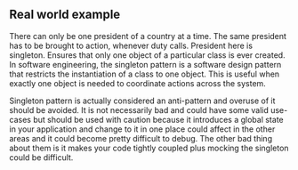 ## Real world example

There can only be one president of a country at a time. The same president has to be brought to action, whenever duty calls. President here is singleton.
Ensures that only one object of a particular class is ever created.
In software engineering, the singleton pattern is a software design pattern that restricts the instantiation of a class to one object. This is useful when exactly one object is needed to coordinate actions across the system.

Singleton pattern is actually considered an anti-pattern and overuse of it should be avoided. It is not necessarily bad and could have some valid use-cases but should be used with caution because it introduces a global state 
in your application and change to it in one place could affect in the other areas and it could become pretty difficult to debug. The other bad thing about them is it makes your code tightly coupled plus mocking the singleton could be difficult.
